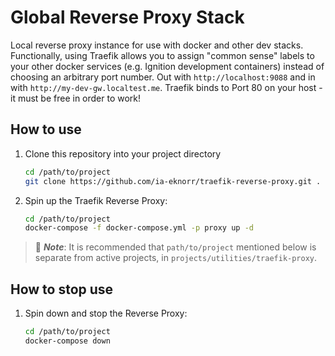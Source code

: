 # Global Reverse Proxy Stack

Local reverse proxy instance for use with docker and other dev stacks. Functionally, using Traefik allows you to assign "common sense" labels to your other docker services (e.g. Ignition development containers) instead of choosing an arbitrary port number. Out with `http://localhost:9088` and in with `http://my-dev-gw.localtest.me`. Traefik binds to Port 80 on your host - it must be free in order to work!

## How to use

1. Clone this repository into your project directory

    ```bash
    cd /path/to/project
    git clone https://github.com/ia-eknorr/traefik-reverse-proxy.git .
    ```

2. Spin up the Traefik Reverse Proxy:

    ```bash
    cd /path/to/project
    docker-compose -f docker-compose.yml -p proxy up -d
    ```

> :memo: **_Note_**: It is recommended that `path/to/project` mentioned below is separate from active projects, in `projects/utilities/traefik-proxy`.

## How to stop use

1. Spin down and stop the Reverse Proxy:

    ```bash
    cd /path/to/project
    docker-compose down
    ```

